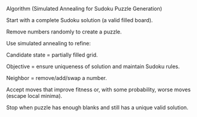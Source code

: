 Algorithm (Simulated Annealing for Sudoku Puzzle Generation)

Start with a complete Sudoku solution (a valid filled board).

Remove numbers randomly to create a puzzle.

Use simulated annealing to refine:

Candidate state = partially filled grid.

Objective = ensure uniqueness of solution and maintain Sudoku rules.

Neighbor = remove/add/swap a number.

Accept moves that improve fitness or, with some probability, worse moves (escape local minima).

Stop when puzzle has enough blanks and still has a unique valid solution.
